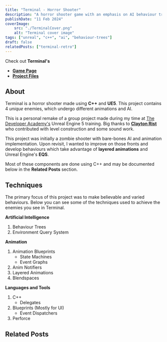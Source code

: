 ```yaml
---
title: "Terminal - Horror Shooter"
description: "A horror shooter game with an emphasis on AI behaviour trees. Built using UE5 and C++."
publishDate: "11 Feb 2024"
coverImage:
    src: "./TerminalCover.png"
    alt: "Terminal cover image"
tags: ["unreal", "c++", "ai", "behaviour-trees"]
draft: false
relatedPosts: ["terminal-retro"]
---
```


Check out **Terminal's**
- [**Game Page**](https://henryha993.itch.io/terminal)
- [**Project Files**](https://github.com/HenryHa993/MBShooter)

## About
Terminal is a horror shooter made using **C++** and **UE5**. This project contains 4 *unique* enemies, which undergo different animations and AI.

This is a personal remake of a group project made during my time at [The Developer Academy's](https://thedeveloperacademy.com/) Unreal Engine 5 training. Big thanks to [**Clayton Rist**](https://www.linkedin.com/in/clayton-rist-027185171/?originalSubdomain=uk) who contributed with level construction and some sound work.

This project was initially a zombie shooter with bare-bones AI and animation implementation. Upon revisit, I wanted to improve on those fronts and develop behaviours which take advantage of **layered animations** and Unreal Engine's **EQS**.

Most of these components are done using C++ and may be documented below in the **Related Posts** section.

## Techniques
The primary focus of this project was to make believable and varied behaviours. Below you can see some of the techniques used to achieve the enemies you see in Terminal.

**Artificial Intelligence**
1. Behaviour Trees
2. Environment Query System

**Animation**
1. Animation Blueprints
    - State Machines
    - Event Graphs
2. Anim Notifiers
3. Layered Animations
5. Blendspaces

**Languages and Tools**
1. C++
    - Delegates
2. Blueprints (Mostly for UI)
    - Event Dispatchers
3. Perforce

## Related Posts